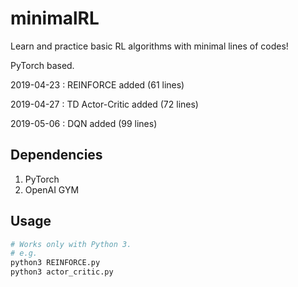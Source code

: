 # minimalRL

Learn and practice basic RL algorithms with minimal lines of codes!

PyTorch based.


2019-04-23 : REINFORCE added (61 lines)

2019-04-27 : TD Actor-Critic added (72 lines)

2019-05-06 : DQN added (99 lines)

## Dependencies
1. PyTorch
2. OpenAI GYM

## Usage
```bash
# Works only with Python 3.
# e.g.
python3 REINFORCE.py
python3 actor_critic.py

```
